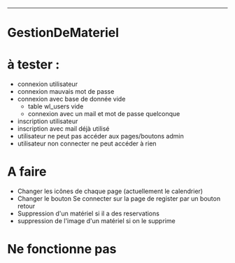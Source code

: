 ***
# **GestionDeMateriel**

# à tester :

- connexion utilisateur
- connexion mauvais mot de passe
- connexion avec base de donnée vide
  - table wl_users vide
  - connexion avec un mail et mot de passe quelconque
- inscription utilisateur
- inscription avec mail déjà utilisé
- utilisateur ne peut pas accéder aux pages/boutons admin
- utilisateur non connecter ne peut accéder à rien


# A faire
- Changer les icônes de chaque page (actuellement le calendrier)
- Changer le bouton Se connecter sur la page de register par un bouton retour
- Suppression d'un matériel si il a des reservations
- suppression de l'image d'un matériel si on le supprime

# Ne fonctionne pas


